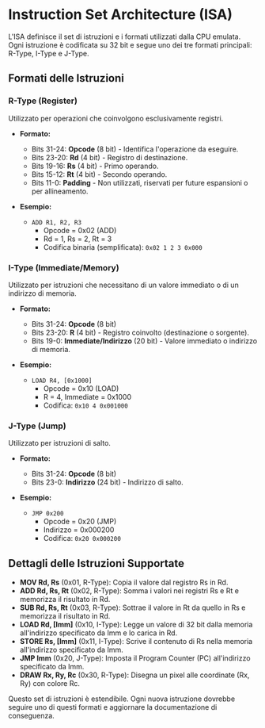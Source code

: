 # Instruction Set Architecture (ISA)

L'ISA definisce il set di istruzioni e i formati utilizzati dalla CPU emulata. Ogni istruzione è codificata su 32 bit e segue uno dei tre formati principali: R-Type, I-Type e J-Type.

## Formati delle Istruzioni

### R-Type (Register)
Utilizzato per operazioni che coinvolgono esclusivamente registri.
- **Formato:**
  - Bits 31-24: **Opcode** (8 bit) - Identifica l'operazione da eseguire.
  - Bits 23-20: **Rd** (4 bit) - Registro di destinazione.
  - Bits 19-16: **Rs** (4 bit) - Primo operando.
  - Bits 15-12: **Rt** (4 bit) - Secondo operando.
  - Bits 11-0: **Padding** - Non utilizzati, riservati per future espansioni o per allineamento.

- **Esempio:**
  - `ADD R1, R2, R3`
    - Opcode = 0x02 (ADD)
    - Rd = 1, Rs = 2, Rt = 3
    - Codifica binaria (semplificata): `0x02 1 2 3 0x000`

### I-Type (Immediate/Memory)
Utilizzato per istruzioni che necessitano di un valore immediato o di un indirizzo di memoria.
- **Formato:**
  - Bits 31-24: **Opcode** (8 bit)
  - Bits 23-20: **R** (4 bit) - Registro coinvolto (destinazione o sorgente).
  - Bits 19-0: **Immediate/Indirizzo** (20 bit) - Valore immediato o indirizzo di memoria.

- **Esempio:**
  - `LOAD R4, [0x1000]`
    - Opcode = 0x10 (LOAD)
    - R = 4, Immediate = 0x1000
    - Codifica: `0x10 4 0x001000`

### J-Type (Jump)
Utilizzato per istruzioni di salto.
- **Formato:**
  - Bits 31-24: **Opcode** (8 bit)
  - Bits 23-0: **Indirizzo** (24 bit) - Indirizzo di salto.

- **Esempio:**
  - `JMP 0x200`
    - Opcode = 0x20 (JMP)
    - Indirizzo = 0x000200
    - Codifica: `0x20 0x000200`

## Dettagli delle Istruzioni Supportate

- **MOV Rd, Rs** (0x01, R-Type): Copia il valore dal registro Rs in Rd.
- **ADD Rd, Rs, Rt** (0x02, R-Type): Somma i valori nei registri Rs e Rt e memorizza il risultato in Rd.
- **SUB Rd, Rs, Rt** (0x03, R-Type): Sottrae il valore in Rt da quello in Rs e memorizza il risultato in Rd.
- **LOAD Rd, [Imm]** (0x10, I-Type): Legge un valore di 32 bit dalla memoria all'indirizzo specificato da Imm e lo carica in Rd.
- **STORE Rs, [Imm]** (0x11, I-Type): Scrive il contenuto di Rs nella memoria all'indirizzo specificato da Imm.
- **JMP Imm** (0x20, J-Type): Imposta il Program Counter (PC) all'indirizzo specificato da Imm.
- **DRAW Rx, Ry, Rc** (0x30, R-Type): Disegna un pixel alle coordinate (Rx, Ry) con colore Rc.

Questo set di istruzioni è estendibile. Ogni nuova istruzione dovrebbe seguire uno di questi formati e aggiornare la documentazione di conseguenza.

